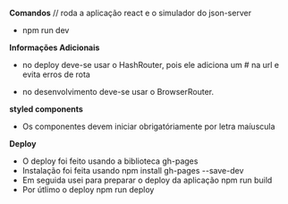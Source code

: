 **Comandos**
// roda a aplicação react e o simulador do json-server

- npm run dev

**Informações Adicionais**

- no deploy deve-se usar o HashRouter, pois ele adiciona um # na url e evita erros de rota

- no desenvolvimento deve-se usar o BrowserRouter.

**styled components**

- Os componentes devem iniciar obrigatóriamente por letra maíuscula

**Deploy**

- O deploy foi feito usando a biblioteca gh-pages
- Instalação foi feita usando
  npm install gh-pages --save-dev
- Em seguida usei para preparar o deploy da aplicação
  npm run build
- Por útlimo o deploy
  npm run deploy
